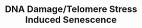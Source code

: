 ---
annotations:
- id: PW:0001360
  parent: regulatory pathway
  type: Pathway Ontology
  value: DNA damage response pathway
authors:
- ReactomeTeam
- Mkutmon
description: Reactive oxygen species (ROS), whose concentration increases in senescent
  cells due to oncogenic RAS-induced mitochondrial dysfunction (Moiseeva et al. 2009)
  or due to environmental stress, cause DNA damage in the form of double strand breaks
  (DSBs) (Yu and Anderson 1997). In addition, persistent cell division fueled by oncogenic
  signaling leads to replicative exhaustion, manifested in critically short telomeres
  (Harley et al. 1990, Hastie et al. 1990). Shortened telomeres are no longer able
  to bind the protective shelterin complex (Smogorzewska et al. 2000, de Lange 2005)
  and are recognized as damaged DNA. <p>The evolutionarily conserved MRN complex,
  consisting of MRE11A (MRE11), RAD50 and NBN (NBS1) subunits, binds DSBs (Lee and
  Paull 2005) and shortened telomeres that are no longer protected by shelterin (Wu
  et al. 2007). Once bound to the DNA, the MRN complex recruits and activates ATM
  kinase (Lee and Paull 2005, Wu et al. 2007), leading to phosphorylation of ATM targets,
  including TP53 (p53) (Banin et al. 1998, Canman et al. 1998, Khanna et al. 1998).
  TP53, phosphorylated on serine S15 by ATM, binds the CDKN1A (also known as p21,
  CIP1 or WAF1) promoter and induces CDKN1A transcription (El-Deiry et al. 1993, Karlseder
  et al. 1999). CDKN1A inhibits the activity of CDK2, leading to G1/S cell cycle arrest
  (Harper et al. 1993, El-Deiry et al. 1993).<p>SMURF2 is upregulated in response
  to telomere attrition in human fibroblasts and induces senecscent phenotype through
  RB1 and TP53, independently of its role in TGF-beta-1 signaling (Zhang and Cohen
  2004). The exact mechanism of SMURF2 involvement is senescence has not been elucidated.    View
  original pathway at [http://www.reactome.org/PathwayBrowser/#DIAGRAM=2559586 Reactome].
last-edited: 2021-01-25
organisms:
- Homo sapiens
redirect_from:
- /index.php/Pathway:WP3565
- /instance/WP3565
revision: null
schema-jsonld:
- '@context': https://schema.org/
  '@id': https://wikipathways.github.io/pathways/WP3565.html
  '@type': Dataset
  creator:
    '@type': Organization
    name: WikiPathways
  description: Reactive oxygen species (ROS), whose concentration increases in senescent
    cells due to oncogenic RAS-induced mitochondrial dysfunction (Moiseeva et al.
    2009) or due to environmental stress, cause DNA damage in the form of double strand
    breaks (DSBs) (Yu and Anderson 1997). In addition, persistent cell division fueled
    by oncogenic signaling leads to replicative exhaustion, manifested in critically
    short telomeres (Harley et al. 1990, Hastie et al. 1990). Shortened telomeres
    are no longer able to bind the protective shelterin complex (Smogorzewska et al.
    2000, de Lange 2005) and are recognized as damaged DNA. <p>The evolutionarily
    conserved MRN complex, consisting of MRE11A (MRE11), RAD50 and NBN (NBS1) subunits,
    binds DSBs (Lee and Paull 2005) and shortened telomeres that are no longer protected
    by shelterin (Wu et al. 2007). Once bound to the DNA, the MRN complex recruits
    and activates ATM kinase (Lee and Paull 2005, Wu et al. 2007), leading to phosphorylation
    of ATM targets, including TP53 (p53) (Banin et al. 1998, Canman et al. 1998, Khanna
    et al. 1998). TP53, phosphorylated on serine S15 by ATM, binds the CDKN1A (also
    known as p21, CIP1 or WAF1) promoter and induces CDKN1A transcription (El-Deiry
    et al. 1993, Karlseder et al. 1999). CDKN1A inhibits the activity of CDK2, leading
    to G1/S cell cycle arrest (Harper et al. 1993, El-Deiry et al. 1993).<p>SMURF2
    is upregulated in response to telomere attrition in human fibroblasts and induces
    senecscent phenotype through RB1 and TP53, independently of its role in TGF-beta-1
    signaling (Zhang and Cohen 2004). The exact mechanism of SMURF2 involvement is
    senescence has not been elucidated.    View original pathway at [http://www.reactome.org/PathwayBrowser/#DIAGRAM=2559586
    Reactome].
  keywords:
  - A:Cdk2:p21/p27
  - 'ACD '
  - ADP
  - ASF1A
  - 'ASF1A '
  - 'ATM '
  - ATM dimer:KAT5
  - ATP
  - Ac-CoA
  - 'Ac-K3016-ATM '
  - Break Response
  - CABIN1
  - 'CABIN1 '
  - 'CCNA1 '
  - 'CCNA2 '
  - CCNA:CDK2
  - 'CCNE1 '
  - 'CCNE2 '
  - CCNE:CDK2
  - 'CDK2 '
  - CDKN1A
  - 'CDKN1A '
  - CDKN1A gene
  - 'CDKN1A gene '
  - CDKN1A,CDKN1B
  - 'CDKN1B '
  - Cell Cycle
  - Checkpoints
  - CoA-SH
  - Complex Folded Into
  - Cyclin
  - DNA
  - 'DNA '
  - DNA Binding and
  - DNA DSBs:MRN
  - DNA DSBs:MRN:ATM
  - DNA Double Strand
  - DNA double-strand
  - 'DNA double-strand break ends '
  - DSB inducing agents
  - DSBs:MRN:Ac-K3016-ATM dimer:KAT5
  - DSBs:MRN:p-S1981,Ac-K3016-ATM:KAT5
  - E:CDK2:CDKN1A,CDKN1B
  - EP400
  - 'EP400 '
  - EP400:p-S15-TP53
  - End and Associated
  - Extended And
  - 'G-strand Chromosome end with two additional single strand repeats and a subterminal
    loop - Telomeric '
  - G1/S transition
  - Gene
  - 'H1F0 '
  - 'H2AFB1 '
  - 'H2AFJ '
  - 'H2AFV '
  - 'H2AFX '
  - 'H2AFZ '
  - 'H2BFS '
  - HIRA
  - 'HIRA '
  - HIRA:ASF1A:UBN1:CABIN1
  - 'HIST1H1A '
  - 'HIST1H1B '
  - 'HIST1H1C '
  - 'HIST1H1D '
  - 'HIST1H1E '
  - 'HIST1H2AB '
  - 'HIST1H2AC '
  - 'HIST1H2AD '
  - 'HIST1H2AJ '
  - 'HIST1H2BA '
  - 'HIST1H2BB '
  - 'HIST1H2BC '
  - 'HIST1H2BD '
  - 'HIST1H2BH '
  - 'HIST1H2BJ '
  - 'HIST1H2BK '
  - 'HIST1H2BL '
  - 'HIST1H2BM '
  - 'HIST1H2BN '
  - 'HIST1H2BO '
  - 'HIST1H4 '
  - 'HIST2H2AA3 '
  - 'HIST2H2AC '
  - 'HIST2H2BE '
  - 'HIST3H2BB '
  - 'HIST3H3 '
  - HMGA1
  - 'HMGA1 '
  - HMGA2
  - 'HMGA2 '
  - Higher Order
  - Histone H1
  - Histone H1 bound
  - Induced Senescence
  - Intrinsic Pathway
  - 'KAT5 '
  - LMNB1
  - 'MRE11A '
  - MRN
  - Mitotic G1 phase and
  - 'NBN '
  - Oncogene Induced
  - Oncogenic MAPK
  - Oxidative Stress
  - POT1
  - 'POT1 '
  - Packaging Protein
  - Processed Telomere
  - 'RAD50 '
  - RB1
  - 'ROS '
  - SAHF
  - Senescence
  - Senescence-Associated Secretory Phenotype (SASP)
  - Shelterin complex
  - Shortened
  - Shortened telomere
  - 'Shortened telomere '
  - Structure
  - 'TERF1 '
  - 'TERF2 '
  - 'TERF2IP '
  - 'TINF2 '
  - 'TP53 '
  - TP53 Tetramer
  - Tetramer:CDKN1A
  - UBN1
  - 'UBN1 '
  - 'X-ray '
  - 'alpha-particle '
  - 'beta-particle '
  - break ends
  - chromatin DNA
  - complex
  - dimer:KAT5
  - dsDNA
  - for Apoptosis
  - 'gamma-ray '
  - 'ligated C-strand Okazaki fragment '
  - p-S15-TP53
  - 'p-S15-TP53 '
  - p-S15-TP53 Tetramer
  - p-S1981,Ac-K3016-ATM
  - 'p-S1981,Ac-K3016-ATM '
  - 'proton '
  - signaling
  - telomere:MRN
  - telomere:MRN:ATM
  - telomere:MRN:Ac-K3016-ATM dimer:KAT5
  - telomere:MRN:KAT5:p-S1981,Ac-K3016-ATM
  license: CC0
  name: DNA Damage/Telomere Stress Induced Senescence
seo: CreativeWork
title: DNA Damage/Telomere Stress Induced Senescence
wpid: WP3565
---